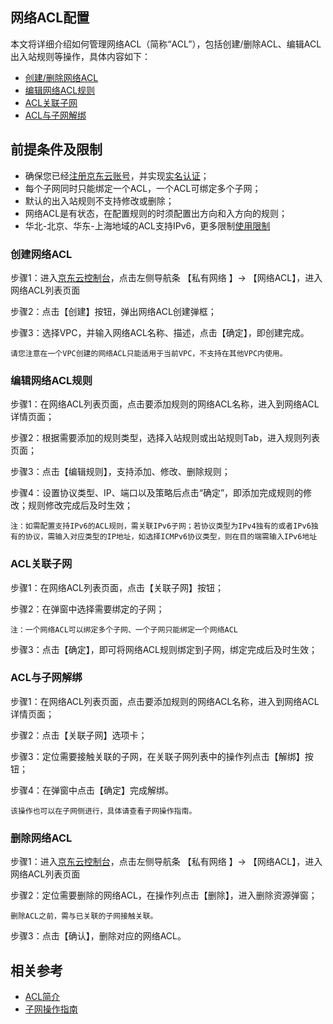 ## **网络ACL配置**

本文将详细介绍如何管理网络ACL（简称“ACL”），包括创建/删除ACL、编辑ACL出入站规则等操作，具体内容如下：

- [创建/删除网络ACL](network-acl-configuration#user-content-1)
- [编辑网络ACL规则](network-acl-configuration#user-content-2)
- [ACL关联子网](network-acl-configuration#user-content-3)
- [ACL与子网解绑](network-acl-configuration#user-content-4)

## 前提条件及限制

- 确保您已经[注册京东云账号](https://user.jdcloud.com/register?returnUrl=https%3A%2F%2Fwww.jdcloud.com%2F)，并实现[实名认证](https://docs.jdcloud.com/cn/real-name-verification/introduction)；
- 每个子网同时只能绑定一个ACL，一个ACL可绑定多个子网；
- 默认的出入站规则不支持修改或删除；
- 网络ACL是有状态，在配置规则的时须配置出方向和入方向的规则；
- 华北-北京、华东-上海地域的ACL支持IPv6，更多限制[使用限制](../Introduction/Restrictions.md)

### **创建网络ACL**

<div id="user-content-1"> </div>

步骤1：进入[京东云控制台](https://console.jdcloud.com/overview)，点击左侧导航条 【私有网络 】-> 【网络ACL】，进入网络ACL列表页面

步骤2：点击【创建】按钮，弹出网络ACL创建弹框；

步骤3：选择VPC，并输入网络ACL名称、描述，点击【确定】，即创建完成。
```
请您注意在一个VPC创建的网络ACL只能适用于当前VPC，不支持在其他VPC内使用。
```


### **编辑网络ACL规则**

<div id="user-content-2"> </div>

步骤1：在网络ACL列表页面，点击要添加规则的网络ACL名称，进入到网络ACL详情页面；

步骤2：根据需要添加的规则类型，选择入站规则或出站规则Tab，进入规则列表页面；

步骤3：点击【编辑规则】，支持添加、修改、删除规则；

步骤4：设置协议类型、IP、端口以及策略后点击“确定”，即添加完成规则的修改；规则修改完成后及时生效；

    注：如需配置支持IPv6的ACL规则，需关联IPv6子网；若协议类型为IPv4独有的或者IPv6独有的协议，需输入对应类型的IP地址，如选择ICMPv6协议类型，则在目的端需输入IPv6地址



### **ACL关联子网**

<div id="user-content-3"> </div>

步骤1：在网络ACL列表页面，点击【关联子网】按钮；

步骤2：在弹窗中选择需要绑定的子网；

    注：一个网络ACL可以绑定多个子网、一个子网只能绑定一个网络ACL

步骤3：点击【确定】，即可将网络ACL规则绑定到子网，绑定完成后及时生效；

### **ACL与子网解绑**

<div id="user-content-4"> </div>

步骤1：在网络ACL列表页面，点击要添加规则的网络ACL名称，进入到网络ACL详情页面；

步骤2：点击【关联子网】选项卡；

步骤3：定位需要接触关联的子网，在关联子网列表中的操作列点击【解绑】按钮；

步骤4：在弹窗中点击【确定】完成解绑。

    该操作也可以在子网侧进行，具体请查看子网操作指南。


### 删除网络ACL

步骤1：进入[京东云控制台](https://console.jdcloud.com/overview)，点击左侧导航条 【私有网络 】-> 【网络ACL】，进入网络ACL列表页面

步骤2：定位需要删除的网络ACL，在操作列点击【删除】，进入删除资源弹窗；

```
删除ACL之前，需与已关联的子网接触关联。
```

步骤3：点击【确认】，删除对应的网络ACL。

## 相关参考

- [ACL简介](../Introduction/Features/Network-ACL-Features.md)
- [子网操作指南](Subnet-Configuration.md)
